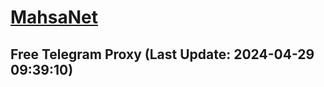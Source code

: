 
# [MahsaNet](https://t.me/mahsa_net)
## Free Telegram Proxy (Last Update: 2024-04-29 09:39:10)

    